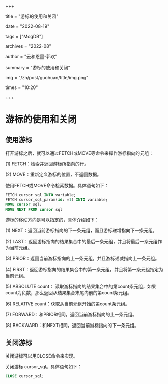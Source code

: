 +++

title = "游标的使用和关闭" 

date = "2022-08-19" 

tags = ["MogDB"] 

archives = "2022-08" 

author = "云和恩墨-郭欢" 

summary = "游标的使用和关闭"

img = "/zh/post/guohuan/title/img.png" 

times = "10:20"

+++

# 游标的使用和关闭

## 使用游标

打开游标之后，就可以通过FETCH或MOVE等命令来操作游标指向的元组：

(1) FETCH：检索并返回游标所指向的行。

(2) MOVE：重新定义游标的位置，不返回数据。

使用FETCH或MOVE命令检索数据。具体语句如下：
```sql
FETCH cursor_sql INTO variable;
FETCH cursor_sql_param(id: =1) INTO variable;
MOVE cursor sql;
MOVE NEXT FROM cursor sql
```

游标的移动方向是可以指定的，具体介绍如下：

(1) NEXT：返回当前游标指向的下一条元组，而且游标递增指向下一条元组。

(2) LAST：返回游标指向的结果集合中的最后一条元组，并且将最后一条元组作为当前元组。

(3) PRIOR：返回当前游标指向的上一条元组，并且游标递减指向上一条元组。

(4) FIRST：返回游标指向的结果集合中的第一条元组，并且将第一条元组指定为当前元组。

(5) ABSOLUTE count： 读取游标指向的结果集合中的第count条元组，如果count为负数，那么返回从结果集合末尾向前的第count条元组。

(6) RELATIVE count：获取从当前元组开始的第count条元组。

(7) FORWARD：和PRIOR相同，返回当前游标指向的上一条元组。

(8) BACKWARD：和NEXT相同，返回当前游标指向的下一条元组。

## 关闭游标

关闭游标可以用CLOSE命令来实现。

关闭游标 cursor_sql。具体语句如下：

```sql
CLOSE cursor_sql;
```

